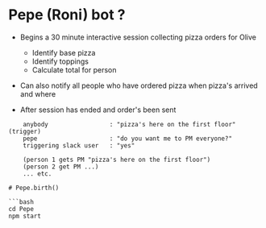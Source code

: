 # Pepe (Roni) bot ?

- Begins a 30 minute interactive session collecting pizza orders for Olive
    - Identify base pizza
    - Identify toppings
    - Calculate total for person

- Can also notify all people who have ordered pizza when pizza's arrived and where

- After session has ended and order's been sent
```
    anybody                 : "pizza's here on the first floor" (trigger)
    pepe                    : "do you want me to PM everyone?"
    triggering slack user   : "yes"

    (person 1 gets PM "pizza's here on the first floor")
    (person 2 get PM ...)
    ... etc.

# Pepe.birth()

```bash
cd Pepe
npm start
```